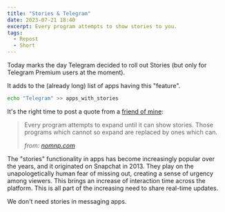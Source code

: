 ```yaml
---
title: "Stories & Telegram"
date: 2023-07-21 18:40
excerpt: Every program attempts to show stories to you.
tags:
  - Repost
  - Short
---
```


Today marks the day Telegram decided to roll out Stories (but only for Telegram
Premium users at the moment).

It adds to the (already long) list of apps having this "feature".

```bash
echo "Telegram" >> apps_with_stories
```

It's the right time to post a quote from a [friend of mine](https://nomnp.com):

> Every program attempts to expand until it can show stories. Those
> programs which cannot so expand are replaced by ones which can.
>
> <cite>from: [nomnp.com](https://nomnp.com) </cite>

The "stories" functionality in apps has become increasingly popular over the
years, and it originated on Snapchat in 2013.
They play on the unapologetically human fear of missing out, creating a sense
of urgency among viewers. This brings an increase of interaction time across
the platform. This is all part of the increasing need to share real-time
updates.

We don't need stories in messaging apps.
